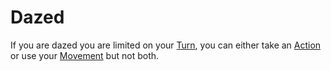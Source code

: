 # Dazed

If you are dazed you are limited on your [Turn](Turn.md), you can either take an [Action](Action.md) or use your [Movement](Movement.md) but not both.